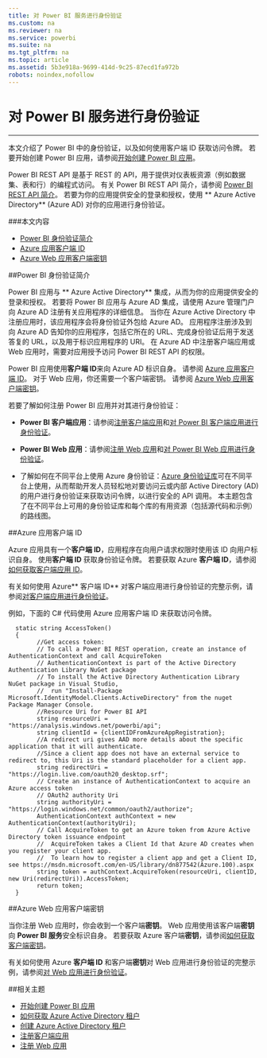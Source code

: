 ```yaml
---
title: 对 Power BI 服务进行身份验证
ms.custom: na
ms.reviewer: na
ms.service: powerbi
ms.suite: na
ms.tgt_pltfrm: na
ms.topic: article
ms.assetid: 5b3e918a-9699-414d-9c25-87ecd1fa972b
robots: noindex,nofollow
---
```

# 对 Power BI 服务进行身份验证
---


本文介绍了 Power BI 中的身份验证，以及如何使用客户端 ID 获取访问令牌。
若要开始创建 Power BI 应用，请参阅[开始创建 Power BI 应用](Get-started-creating-a-Power-BI-app.md)。

Power BI REST API 是基于 REST 的 API，用于提供对仪表板资源（例如数据集、表和行）的编程式访问。
有关 Power BI REST API 简介，请参阅 [Power BI REST API 简介](Introduction-to-Power-BI-REST-API.md)。
若要为你的应用提供安全的登录和授权，使用 ** Azure Active Directory** (Azure AD) 对你的应用进行身份验证。


###本文内容

- [Power BI 身份验证简介](#intro)
- [Azure 应用客户端 ID](#clientID)
- [Azure Web 应用客户端密钥](#clientSecret)

<a name="intro"/>
##Power BI 身份验证简介

Power BI 应用与 ** Azure Active Directory** 集成，从而为你的应用提供安全的登录和授权。
若要将 Power BI 应用与 Azure AD 集成，请使用 Azure 管理门户向 Azure AD 注册有关应用程序的详细信息。
当你在 Azure Active Directory 中注册应用时，该应用程序会将身份验证外包给 Azure AD。
应用程序注册涉及到向 Azure AD 告知你的应用程序，包括它所在的 URL、完成身份验证后用于发送答复的 URL，以及用于标识应用程序的 URI。
在 Azure AD 中注册客户端应用或 Web 应用时，需要对应用授予访问 Power BI REST API 的权限。

Power BI 应用使用**客户端 ID**来向 Azure AD 标识自身。
请参阅 [Azure 应用客户端 ID](#clientID)。
对于 Web 应用，你还需要一个客户端密钥。
请参阅 [Azure Web 应用客户端密钥](#clientSecret)。

若要了解如何注册 Power BI 应用并对其进行身份验证：

- **Power BI 客户端应用**：请参阅[注册客户端应用](Register-a-client-app.md)和[对 Power BI 客户端应用进行身份验证](Authenticate-a-client-app.md)。

- **Power BI Web 应用**：请参阅[注册 Web 应用](Register-a-web-app.md)和[对 Power BI Web 应用进行身份验证](Authenticate-a-web-app.md)。

- 了解如何在不同平台上使用 Azure 身份验证：[Azure 身份验证库](https://msdn.microsoft.com/library/azure/dn151135.aspx)可在不同平台上使用，从而帮助开发人员轻松地对要访问云或内部 Active Directory (AD) 的用户进行身份验证来获取访问令牌，以进行安全的 API 调用。
    本主题包含了在不同平台上可用的身份验证库和每个库的有用资源（包括源代码和示例）的路线图。

<a name="clientID"/>
##Azure 应用客户端 ID

Azure 应用具有一个**客户端 ID**，应用程序在向用户请求权限时使用该 ID 向用户标识自身。
使用**客户端 ID** 获取身份验证令牌。
若要获取 Azure **客户端 ID**，请参阅[如何获取客户端应用 ID](Register-a-client-app.md#clientID)。

有关如何使用 Azure** 客户端 ID** 对客户端应用进行身份验证的完整示例，请参阅[对客户端应用进行身份验证](Authenticate-a-client-app.md)。

例如，下面的 C# 代码使用 Azure 应用客户端 ID 来获取访问令牌。


      static string AccessToken()
      {
            //Get access token: 
            // To call a Power BI REST operation, create an instance of AuthenticationContext and call AcquireToken
            // AuthenticationContext is part of the Active Directory Authentication Library NuGet package
            // To install the Active Directory Authentication Library NuGet package in Visual Studio, 
            //  run "Install-Package Microsoft.IdentityModel.Clients.ActiveDirectory" from the nuget Package Manager Console.
            //Resource Uri for Power BI API
            string resourceUri = "https://analysis.windows.net/powerbi/api";
            string clientId = {clientIDFromAzureAppRegistration};
            //A redirect uri gives AAD more details about the specific application that it will authenticate.
            //Since a client app does not have an external service to redirect to, this Uri is the standard placeholder for a client app.
            string redirectUri = "https://login.live.com/oauth20_desktop.srf";
            // Create an instance of AuthenticationContext to acquire an Azure access token
            // OAuth2 authority Uri
            string authorityUri = "https://login.windows.net/common/oauth2/authorize";
            AuthenticationContext authContext = new AuthenticationContext(authorityUri);
            // Call AcquireToken to get an Azure token from Azure Active Directory token issuance endpoint
            //  AcquireToken takes a Client Id that Azure AD creates when you register your client app.
            //  To learn how to register a client app and get a Client ID, see https://msdn.microsoft.com/en-US/library/dn877542(Azure.100).aspx   
            string token = authContext.AcquireToken(resourceUri, clientID, new Uri(redirectUri)).AccessToken;
            return token;
      }

<a name="clientSecret"/>
##Azure Web 应用客户端密钥

当你注册 Web 应用时，你会收到一个客户端**密钥**。
Web 应用使用该客户端**密钥**向 **Power BI 服务**安全标识自身。
若要获取 Azure 客户端**密钥**，请参阅[如何获取客户端密钥](Register-a-web-app.md#clientSecret)。

有关如何使用 Azure **客户端 ID** 和客户端**密钥**对 Web 应用进行身份验证的完整示例，请参阅[对 Web 应用进行身份验证](Authenticate-a-web-app.md)。

##相关主题

- [开始创建 Power BI 应用](Get-started-creating-a-Power-BI-app.md)
- [如何获取 Azure Active Directory 租户](https://azure.microsoft.com/en-us/documentation/articles/active-directory-howto-tenant/)
- [创建 Azure Active Directory 租户](Create-an-Azure-Active-Directory-tenant.md)
- [注册客户端应用](Register-a-client-app.md)
- [注册 Web 应用](Register-a-web-app.md)



